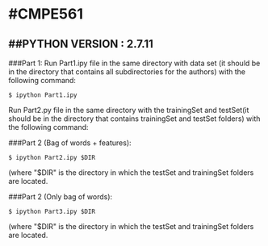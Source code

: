 #CMPE561
=========
##PYTHON VERSION : 2.7.11
-----------------------

###Part 1:
Run Part1.ipy file in the same directory with data set (it should be in the directory that contains all subdirectories for the authors) with the following command:

```
$ ipython Part1.ipy
```


Run Part2.py file in the same directory with the trainingSet and testSet(it should be in the directory that contains trainingSet and testSet folders) with the following command:

###Part 2 (Bag of words + features):

```
$ ipython Part2.ipy $DIR
```

(where "$DIR" is the directory in which the testSet and trainingSet folders are located.

###Part 2 (Only bag of words):

```
$ ipython Part3.ipy $DIR
```

(where "$DIR" is the directory in which the testSet and trainingSet folders are located.
